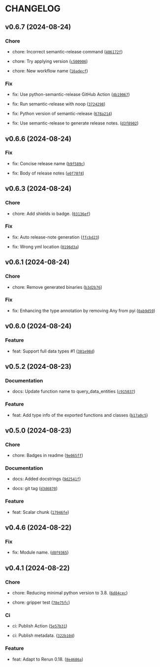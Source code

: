 # CHANGELOG

## v0.6.7 (2024-08-24)

### Chore

* chore: Incorrect semantic-release command ([`406172f`](https://github.com/tiwater/rerun-query/commit/406172fdb13de0a0076773ae045db7f0c9e873a6))

* chore: Try applying version ([`c500906`](https://github.com/tiwater/rerun-query/commit/c5009069484c8d737fa242aadc986f7d519a6538))

* chore: New workflow name ([`16adecf`](https://github.com/tiwater/rerun-query/commit/16adecf776b8842b90e3edbaeca65c28593d9ddf))

### Fix

* fix: Use python-semantic-release GitHub Action ([`4b19067`](https://github.com/tiwater/rerun-query/commit/4b19067d7d07e64b6d231b5a7734bb8b2d0e3924))

* fix: Run semantic-release with noop ([`3724298`](https://github.com/tiwater/rerun-query/commit/372429897a2706559e70aa96b8b226b26a528864))

* fix: Python version of  semantic-release ([`678a214`](https://github.com/tiwater/rerun-query/commit/678a214864980226173ef677449e9d7e495559ac))

* fix: Use semantic-release to generate release notes. ([`d3f8902`](https://github.com/tiwater/rerun-query/commit/d3f89026025af3db8b2a6f98bec5fe4c6668cb40))

## v0.6.6 (2024-08-24)

### Fix

* fix: Concise release name ([`b9f589c`](https://github.com/tiwater/rerun-query/commit/b9f589c940aeea78b4fe7eb115986aea9434d144))

* fix: Body of release notes ([`e0f78f8`](https://github.com/tiwater/rerun-query/commit/e0f78f867fe42e51dfdc8abf32bce5125d09095c))

## v0.6.3 (2024-08-24)

### Chore

* chore: Add shields io badge. ([`03136ef`](https://github.com/tiwater/rerun-query/commit/03136ef524e6ca2732f67c247f629868cafa2859))

### Fix

* fix: Auto release-note generation ([`ffcbd23`](https://github.com/tiwater/rerun-query/commit/ffcbd23aa8e8b8afd1e03a1039726d980d5a7895))

* fix: Wrong yml location ([`0196d3a`](https://github.com/tiwater/rerun-query/commit/0196d3a16303b84724440439c1d8547b6904a99b))

## v0.6.1 (2024-08-24)

### Chore

* chore: Remove generated binaries ([`b3d2b76`](https://github.com/tiwater/rerun-query/commit/b3d2b760c379529611f51b77c5c7fdde9deb095a))

### Fix

* fix: Enhancing the type annotation by removing Any from pyi ([`0ab9d59`](https://github.com/tiwater/rerun-query/commit/0ab9d592dbc22adf67f1d18d0353deb7ac3df4fc))

## v0.6.0 (2024-08-24)

### Feature

* feat: Support full data types #1 ([`381e98d`](https://github.com/tiwater/rerun-query/commit/381e98d0a094d309d19094af86c35dc6547f9982))

## v0.5.2 (2024-08-23)

### Documentation

* docs: Update function name to query_data_entities ([`c915037`](https://github.com/tiwater/rerun-query/commit/c9150370c795bb901a7611b27c9e393d87b66a0c))

### Feature

* feat: Add type info of the exported functions and classes ([`b17a0c5`](https://github.com/tiwater/rerun-query/commit/b17a0c58100068a80a75bcf1573920193961ef26))

## v0.5.0 (2024-08-23)

### Chore

* chore: Badges in readme ([`9e065ff`](https://github.com/tiwater/rerun-query/commit/9e065fffb109cd9d705821e3ea01ac619e4dd153))

### Documentation

* docs: Added docstrings ([`9d2541f`](https://github.com/tiwater/rerun-query/commit/9d2541fdb3ada4456cabbeb38fa147058a2edf20))

* docs: git tag ([`d3d6870`](https://github.com/tiwater/rerun-query/commit/d3d6870c07282c23ea8bfd6aab40bd071f3a5f12))

### Feature

* feat: Scalar chunk ([`17946fe`](https://github.com/tiwater/rerun-query/commit/17946feffbc75a6e0f31ab89102976f034ff1ea3))

## v0.4.6 (2024-08-22)

### Fix

* fix: Module name. ([`d8f9365`](https://github.com/tiwater/rerun-query/commit/d8f936598b649a47cfe29d78c21298dfce7d02de))

## v0.4.1 (2024-08-22)

### Chore

* chore: Reducing minimal python version to 3.8. ([`6d84cec`](https://github.com/tiwater/rerun-query/commit/6d84cece0f308b30790486c6f53a523722cc4573))

* chore: gripper test ([`78e75fc`](https://github.com/tiwater/rerun-query/commit/78e75fc3c63a8af2805afc813d5bff89dfb3e6d1))

### Ci

* ci: Publish Action ([`5e57b31`](https://github.com/tiwater/rerun-query/commit/5e57b3174842bb3dcada2c36773c670ea28fb9b4))

* ci: Publish metadata. ([`322b104`](https://github.com/tiwater/rerun-query/commit/322b1041dd6709ab208f655e7f75a20abca57308))

### Feature

* feat: Adapt to Rerun 0.18. ([`8e4686a`](https://github.com/tiwater/rerun-query/commit/8e4686af412782aabd1c4c1d03e11afefb4f85a8))
